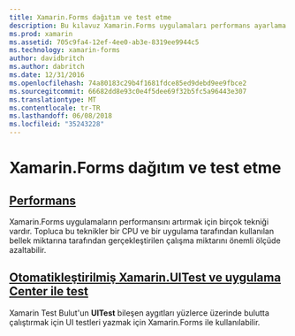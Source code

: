 ```yaml
---
title: Xamarin.Forms dağıtım ve test etme
description: Bu kılavuz Xamarin.Forms uygulamaları performans ayarlama ve Xamarin.UITest ve AppCenter sınama otomatikleştirerek kararlı nasıl inceler.
ms.prod: xamarin
ms.assetid: 705c9fa4-12ef-4ee0-ab3e-8319ee9944c5
ms.technology: xamarin-forms
author: davidbritch
ms.author: dabritch
ms.date: 12/31/2016
ms.openlocfilehash: 74a80183c29b4f1681fdce85ed9debd9ee9fbce2
ms.sourcegitcommit: 66682dd8e93c0e4f5dee69f32b5fc5a96443e307
ms.translationtype: MT
ms.contentlocale: tr-TR
ms.lasthandoff: 06/08/2018
ms.locfileid: "35243228"
---
```

# <a name="xamarinforms-deployment-and-testing"></a>Xamarin.Forms dağıtım ve test etme

## <a name="performanceperformancemd"></a>[Performans](performance.md)

Xamarin.Forms uygulamaların performansını artırmak için birçok tekniği vardır. Topluca bu teknikler bir CPU ve bir uygulama tarafından kullanılan bellek miktarına tarafından gerçekleştirilen çalışma miktarını önemli ölçüde azaltabilir.

## <a name="automated-testing-with-xamarinuitest-and-app-centeruitest-and-test-cloudmd"></a>[Otomatikleştirilmiş Xamarin.UITest ve uygulama Center ile test](uitest-and-test-cloud.md)

Xamarin Test Bulut'un **UITest** bileşen aygıtları yüzlerce üzerinde bulutta çalıştırmak için UI testleri yazmak için Xamarin.Forms ile kullanılabilir.
